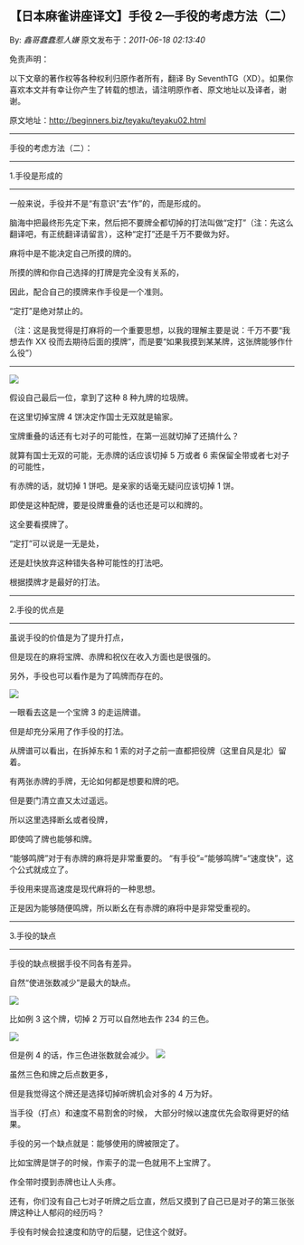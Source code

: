 ## 【日本麻雀讲座译文】手役 2—手役的考虑方法（二）

By: _鑫哥蠢蠢惹人嫌_ 原文发布于：_2011-06-18 02:13:40_

免责声明：

以下文章的著作权等各种权利归原作者所有，翻译 By
SeventhTG（XD）。如果你喜欢本文并有幸让你产生了转载的想法，请注明原作者、原文地址以及译者，谢谢。

原文地址：http://beginners.biz/teyaku/teyaku02.html

---

手役的考虑方法（二）：

---

1.手役是形成的

---

一般来说，手役并不是“有意识”去“作”的，而是形成的。

脑海中把最终形先定下来，然后把不要牌全都切掉的打法叫做“定打”（注：先这么翻译吧，有正统翻译请留言），这种“定打”还是千万不要做为好。

麻将中是不能决定自己所摸的牌的。

所摸的牌和你自己选择的打牌是完全没有关系的，

因此，配合自己的摸牌来作手役是一个准则。

“定打”是绝对禁止的。

（注：这是我觉得是打麻将的一个重要思想，以我的理解主要是说：千万不要“我想去作 XX 役而去期待后面的摸牌”，而是要“如果我摸到某某牌，这张牌能够作什么役”）

---

![](http://s7.sinaimg.cn/middle/7f78b76fxa5ec960240c6&690)

假设自己最后一位，拿到了这种 8 种九牌的垃圾牌。

在这里切掉宝牌 4 饼决定作国士无双就是输家。

宝牌重叠的话还有七对子的可能性，在第一巡就切掉了还搞什么？

就算有国士无双的可能，无赤牌的话应该切掉 5 万或者 6 索保留全带或者七对子的可能性，

有赤牌的话，就切掉 1 饼吧。是亲家的话毫无疑问应该切掉 1 饼。

即使是这种配牌，要是役牌重叠的话也还是可以和牌的。

这全要看摸牌了。

“定打”可以说是一无是处，

还是赶快放弃这种错失各种可能性的打法吧。

根据摸牌才是最好的打法。

---

2.手役的优点是

---

虽说手役的价值是为了提升打点，

但是现在的麻将宝牌、赤牌和祝仪在收入方面也是很强的。

另外，手役也可以看作是为了鸣牌而存在的。

![](http://s8.sinaimg.cn/middle/7f78b76fxa5ecd72b6457&690)

一眼看去这是一个宝牌 3 的走运牌谱。

但是却充分采用了作手役的打法。

从牌谱可以看出，在拆掉东和 1 索的对子之前一直都把役牌（这里自风是北）留着。

有两张赤牌的手牌，无论如何都是想要和牌的吧。

但是要门清立直又太过遥远。

所以这里选择断幺或者役牌，

即使鸣了牌也能够和牌。

“能够鸣牌”对于有赤牌的麻将是非常重要的。
“有手役”=“能够鸣牌”=“速度快”，这个公式就成立了。

手役用来提高速度是现代麻将的一种思想。

正是因为能够随便鸣牌，所以断幺在有赤牌的麻将中是非常受重视的。

---

3.手役的缺点

---

手役的缺点根据手役不同各有差异。

自然“使进张数减少”是最大的缺点。

![](http://s10.sinaimg.cn/middle/7f78b76fx76fe1bf77ce9&690)

比如例 3 这个牌，切掉 2 万可以自然地去作 234 的三色。

![](http://s6.sinaimg.cn/middle/7f78b76fxa5ed1c8fd725&690)

但是例 4 的话，作三色进张数就会减少。
![](http://s11.sinaimg.cn/middle/7f78b76fxa5ed2ca195aa&690)

虽然三色和牌之后点数更多，

但是我觉得这个牌还是选择切掉听牌机会对多的 4 万为好。

当手役（打点）和速度不易割舍的时候，
大部分时候以速度优先会取得更好的结果。

手役的另一个缺点就是：能够使用的牌被限定了。

比如宝牌是饼子的时候，作索子的混一色就用不上宝牌了。

作全带时摸到赤牌也让人头疼。

还有，你们没有自己七对子听牌之后立直，然后又摸到了自己已是对子的第三张张牌这种让人郁闷的经历吗？

手役有时候会拉速度和防守的后腿，记住这个就好。
